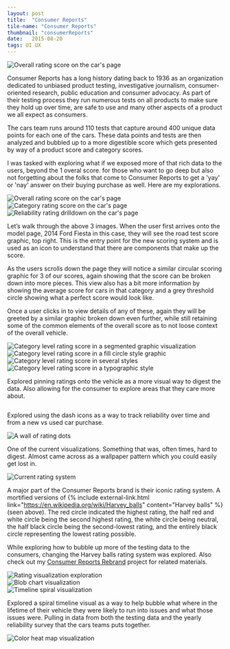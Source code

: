```yaml
---
layout: post
title:  "Consumer Reports"
tile-name: "Consumer Reports"
thumbnail: "consumerReports"
date:   2015-08-20
tags: UI UX
---
```


<div class="grid-x grid-padding-x grid-margin-y">
  <div class="cell">
    <img src="../img/cr/rating-levels-overview.jpg" alt="Overall rating score on the car's page">
  </div>
</div>

Consumer Reports has a long history dating back to 1936 as an organization dedicated to unbiased product testing, investigative journalism, consumer-oriented research, public education and consumer advocacy. As part of their testing process they run numerous tests on all products to make sure they hold up over time, are safe to use and many other aspects of a product we all expect as consumers.

The cars team runs around 110 tests that capture around 400 unique data points for each one of the cars. These data points and tests are then analyzed and bubbled up to a more digestible score which gets presented by way of a product score and category scores.

I was tasked with exploring what if we exposed more of that rich data to the users, beyond the 1 overal score. for those who want to go deep but also not forgetting about the folks that come to Consumer Reports to get a 'yay' or 'nay' answer on their buying purchase as well. Here are my explorations.

<div class="grid-x grid-padding-x grid-margin-y">
  <div class="cell">
    <img src="../img/cr/rating-levels-overview.jpg" alt="Overall rating score on the car's page">
  </div>
  <div class="cell">
    <img src="../img/cr/rating-levels-categories.jpg" alt="Category rating score on the car's page">
  </div>
  <div class="cell">
    <img src="../img/cr/rating-levels-drilldown.jpg" alt="Reliability rating drilldown on the car's page">
  </div>
</div>

Let’s walk through the above 3 images. When the user first arrives onto the model page, 2014 Ford Fiesta in this case, they will see the road test score graphic, top right. This is the entry point for the new scoring system and is used as an icon to understand that there are components that make up the score.

As the users scrolls down the page they will notice a similar circular scoring graphic for 3 of our scores, again showing that the score can be broken down into more pieces. This view also has a bit more information by showing the average score for cars in that category and a grey threshold circle showing what a perfect score would look like.

Once a user clicks in to view details of any of these, again they will be greeted by a similar graphic broken down even further, while still retaining some of the common elements of the overall score as to not loose context of the overall vehicle.


<div class="grid-x grid-padding-x grid-margin-y">
  <div class="cell medium-6">
    <img src="../img/cr/snapshot-segments.jpg" alt="Category level rating score in a segmented graphic visualization">
  </div>
  <div class="cell medium-6">
    <img src="../img/cr/snapshot-circular.jpg" alt="Category level rating score in a fill circle style graphic">
  </div>
  <div class="cell medium-6">
    <img src="../img/cr/snapshot-original.jpg" alt="Category level rating score in several styles">
  </div>
  <div class="cell medium-6">
    <img src="../img/cr/snapshot-type.jpg" alt="Category level rating score in a typographic style">
  </div>
</div>

<div class="grid-x grid-padding-x grid-margin-y">
  <div class="cell">
    <img src="../img/cr/reliability-hero.jpg" alt="">
  </div>
  <div class="cell">
    <img src="../img/cr/reliability-years.jpg" alt="">
  </div>
</div>

Explored pinning ratings onto the vehicle as a more visual way to digest the data. Also allowing for the consumer to explore areas that they care more about.

<div class="grid-x grid-padding-x grid-margin-y">
  <div class="cell">
    <img src="../img/cr/reliability-new-used.jpg" alt="">
  </div>
</div>

Explored using the dash icons as a way to track reliability over time and from a new vs used car purchase.

<div class="grid-x grid-padding-x grid-margin-y">
  <div class="cell">
    <img src="../img/cr/dot-wall.png" alt="A wall of rating dots">
  </div>
</div>

One of the current visualizations. Something that was, often times, hard to digest. Almost came across as a wallpaper pattern which you could easily get lost in.

<div class="grid-x grid-padding-x">
  <div class="cell">
    <img src="../img/cr/ratingsystem.jpg" alt="Current rating system">
  </div>
</div>

A major part of the Consumer Reports brand is their iconic rating system. A mortified versions of {% include external-link.html link="https://en.wikipedia.org/wiki/Harvey_balls" content="Harvey balls" %} (seen above). The red circle indicated the highest rating, the half red and white circle being the second highest rating, the white circle being neutral, the half black circle being the second-lowest rating, and the entirely black circle representing the lowest rating possible.

While exploring how to bubble up more of the testing data to the consumers, changing the Harvey balls rating system was explored. Also check out my <a href="{% link _projects/consumerreportsbrand.markdown %}">Consumer Reports Rebrand</a> project for related materials.

<div class="grid-x grid-padding-x grid-margin-y">
  <div class="cell">
    <img src="../img/cr/rating-viz.svg" alt="Rating visualization exploration">
  </div>
  <div class="cell">
    <img src="../img/cr/blob-chart.svg" alt="Blob chart visualization">
  </div>
  <div class="cell">
    <img src="../img/cr/timeline-spiral.svg" alt="Timeline spiral visualization">
  </div>
</div>

Explored a spiral timeline visual as a way to help bubble what where in the lifetime of their vehicle they were likely to run into issues and what those issues were. Pulling in data from both the testing data and the yearly reliability survey that the cars teams puts together.

<div class="grid-x grid-padding-x grid-margin-y">
  <div class="cell">
    <img src="../img/cr/color-depth-map.svg" alt="Color heat map visualization">
  </div>
</div>

